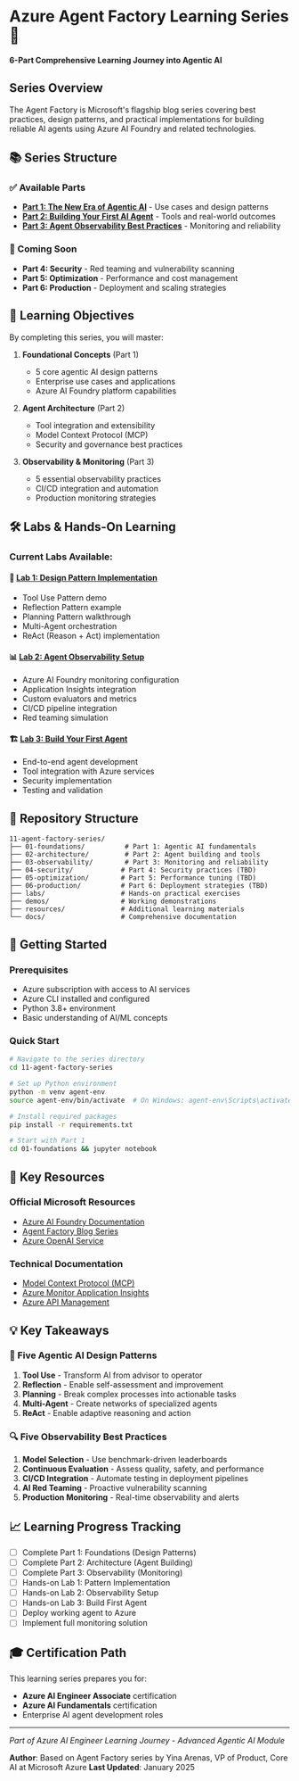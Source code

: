 # Azure Agent Factory Learning Series 🤖

**6-Part Comprehensive Learning Journey into Agentic AI**

## Series Overview

The Agent Factory is Microsoft's flagship blog series covering best practices, design patterns, and practical implementations for building reliable AI agents using Azure AI Foundry and related technologies.

## 📚 Series Structure

### ✅ Available Parts
- **[Part 1: The New Era of Agentic AI](01-foundations/)** - Use cases and design patterns
- **[Part 2: Building Your First AI Agent](02-architecture/)** - Tools and real-world outcomes  
- **[Part 3: Agent Observability Best Practices](03-observability/)** - Monitoring and reliability

### 🔄 Coming Soon
- **Part 4: Security** - Red teaming and vulnerability scanning
- **Part 5: Optimization** - Performance and cost management
- **Part 6: Production** - Deployment and scaling strategies

## 🎯 Learning Objectives

By completing this series, you will master:

1. **Foundational Concepts** (Part 1)
   - 5 core agentic AI design patterns
   - Enterprise use cases and applications
   - Azure AI Foundry platform capabilities

2. **Agent Architecture** (Part 2)
   - Tool integration and extensibility
   - Model Context Protocol (MCP)
   - Security and governance best practices

3. **Observability & Monitoring** (Part 3)
   - 5 essential observability practices
   - CI/CD integration and automation
   - Production monitoring strategies

## 🛠️ Labs & Hands-On Learning

### **Current Labs Available:**

#### 🔬 [Lab 1: Design Pattern Implementation](labs/01-design-patterns/)
- Tool Use Pattern demo
- Reflection Pattern example
- Planning Pattern walkthrough
- Multi-Agent orchestration
- ReAct (Reason + Act) implementation

#### 📊 [Lab 2: Agent Observability Setup](labs/02-observability/)
- Azure AI Foundry monitoring configuration
- Application Insights integration
- Custom evaluators and metrics
- CI/CD pipeline integration
- Red teaming simulation

#### 🏗️ [Lab 3: Build Your First Agent](labs/03-first-agent/)
- End-to-end agent development
- Tool integration with Azure services
- Security implementation
- Testing and validation

## 📁 Repository Structure

```
11-agent-factory-series/
├── 01-foundations/          # Part 1: Agentic AI fundamentals
├── 02-architecture/         # Part 2: Agent building and tools
├── 03-observability/        # Part 3: Monitoring and reliability
├── 04-security/            # Part 4: Security practices (TBD)
├── 05-optimization/        # Part 5: Performance tuning (TBD)
├── 06-production/          # Part 6: Deployment strategies (TBD)
├── labs/                   # Hands-on practical exercises
├── demos/                  # Working demonstrations
├── resources/              # Additional learning materials
└── docs/                   # Comprehensive documentation
```

## 🚀 Getting Started

### Prerequisites
- Azure subscription with access to AI services
- Azure CLI installed and configured
- Python 3.8+ environment
- Basic understanding of AI/ML concepts

### Quick Start
```bash
# Navigate to the series directory
cd 11-agent-factory-series

# Set up Python environment
python -m venv agent-env
source agent-env/bin/activate  # On Windows: agent-env\Scripts\activate

# Install required packages
pip install -r requirements.txt

# Start with Part 1
cd 01-foundations && jupyter notebook
```

## 🔗 Key Resources

### Official Microsoft Resources
- [Azure AI Foundry Documentation](https://learn.microsoft.com/en-us/azure/ai-foundry/)
- [Agent Factory Blog Series](https://azure.microsoft.com/en-us/blog/tag/agent-factory/)
- [Azure OpenAI Service](https://azure.microsoft.com/en-us/products/cognitive-services/openai-service/)

### Technical Documentation
- [Model Context Protocol (MCP)](https://spec.modelcontextprotocol.io/)
- [Azure Monitor Application Insights](https://docs.microsoft.com/en-us/azure/azure-monitor/app/app-insights-overview)
- [Azure API Management](https://docs.microsoft.com/en-us/azure/api-management/)

## 💡 Key Takeaways

### 🎨 Five Agentic AI Design Patterns
1. **Tool Use** - Transform AI from advisor to operator
2. **Reflection** - Enable self-assessment and improvement
3. **Planning** - Break complex processes into actionable tasks
4. **Multi-Agent** - Create networks of specialized agents
5. **ReAct** - Enable adaptive reasoning and action

### 🔍 Five Observability Best Practices
1. **Model Selection** - Use benchmark-driven leaderboards
2. **Continuous Evaluation** - Assess quality, safety, and performance
3. **CI/CD Integration** - Automate testing in deployment pipelines
4. **AI Red Teaming** - Proactive vulnerability scanning
5. **Production Monitoring** - Real-time observability and alerts

## 📈 Learning Progress Tracking

- [ ] Complete Part 1: Foundations (Design Patterns)
- [ ] Complete Part 2: Architecture (Agent Building)
- [ ] Complete Part 3: Observability (Monitoring)
- [ ] Hands-on Lab 1: Pattern Implementation
- [ ] Hands-on Lab 2: Observability Setup
- [ ] Hands-on Lab 3: Build First Agent
- [ ] Deploy working agent to Azure
- [ ] Implement full monitoring solution

## 🎓 Certification Path

This learning series prepares you for:
- **Azure AI Engineer Associate** certification
- **Azure AI Fundamentals** certification
- Enterprise AI agent development roles

---

*Part of Azure AI Engineer Learning Journey - Advanced Agentic AI Module*

**Author**: Based on Agent Factory series by Yina Arenas, VP of Product, Core AI at Microsoft Azure
**Last Updated**: January 2025